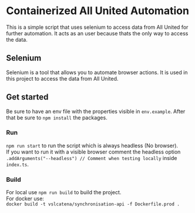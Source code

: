 # Containerized All United Automation
This is a simple script that uses selenium to access data from All United for further automation.
It acts as an user because thats the only way to access the data.

## Selenium
Selenium is a tool that allows you to automate browser actions.
It is used in this project to access the data from All United.

## Get started
Be sure to have an env file with the properties visible in `env.example`.
After that be sure to `npm install` the packages.

### Run
```npm run start``` to run the script which is always headless (No browser).<br>
If you want to run it with a visible browser comment the headless option ```.addArguments("--headless") // Comment when testing locally```
inside `index.ts`.

### Build
For local use ```npm run build``` to build the project.<br>
For docker use: <br>
```docker build -t vslcatena/synchronisation-api -f Dockerfile.prod .```